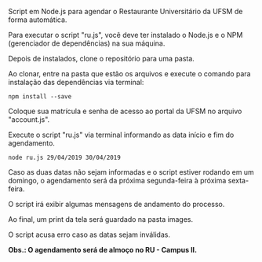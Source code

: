 Script em Node.js para agendar o Restaurante Universitário da UFSM de forma automática.

Para executar o script "ru.js", você deve ter instalado o Node.js e o NPM (gerenciador de dependências) na sua máquina.

Depois de instalados, clone o repositório para uma pasta. 

Ao clonar, entre na pasta que estão os arquivos e execute o comando para instalação das dependências via terminal:

`npm install --save`

Coloque sua matrícula e senha de acesso ao portal da UFSM no arquivo "account.js".

Execute o script "ru.js" via terminal informando as data início e fim do agendamento.

`node ru.js 29/04/2019 30/04/2019`

Caso as duas datas não sejam informadas e o script estiver rodando em um domingo, o agendamento será da próxima segunda-feira à próxima sexta-feira.

O script irá exibir algumas mensagens de andamento do processo.

Ao final, um print da tela será guardado na pasta images.

O script acusa erro caso as datas sejam inválidas.

**Obs.: O agendamento será de almoço no RU - Campus II.**

